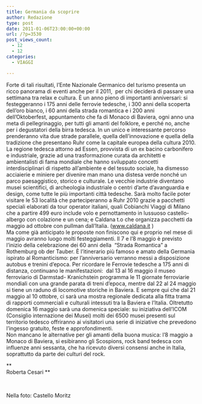 ```yaml
---
title: Germania da scoprire
author: Redazione
type: post
date: 2011-01-06T23:00:00+00:00
url: /?p=3530
post_views_count:
  - 12
  - 12
categories:
  - VIAGGI

---
```

Forte di tali risultati, l&rsquo;Ente Nazionale Germanico del turismo presenta un ricco panorama di eventi anche per il 2011,&nbsp; per chi decider&agrave; di passare una settimana tra relax e cultura. &Egrave; un anno pieno di importanti anniversari: si festeggeranno i 175 anni delle ferrovie tedesche, i 300 anni della scoperta dell&rsquo;oro bianco, i 60 anni della strada romantica e i 200 anni dell&rsquo;Oktoberfest, appuntamento che fa di Monaco di Baviera, ogni anno una meta di pellegrinaggio, per tutti gli amanti del folklore, e perch&eacute; no, anche per i degustatori della birra tedesca. In un unico e interessante percorso prenderanno vita due strade parallele, quella dell&rsquo;innovazione e quella della tradizione che presentano Ruhr come la capitale europea della cultura 2010. La regione tedesca attorno ad Essen, provvista di un ex bacino carbonifero e industriale, grazie ad una trasformazione curata da architetti e ambientalisti di fama mondiale che hanno sviluppato concetti interdisciplinari di rispetto all&rsquo;ambiente e del tessuto sociale, ha dismesso acciaierie e miniere per divenire man mano una distesa verde nonch&eacute; un parco paesaggistico, storico e culturale. Le vecchie industrie diventano musei scientifici, di archeologia industriale o centri d&rsquo;arte d&rsquo;avanguardia e design, come tutte le pi&ugrave; importanti citt&agrave; tedesche. Sar&agrave; molto facile poter visitare le 53 localit&agrave; che parteciperanno a Ruhr 2010 grazie a pacchetti speciali elaborati da tour operator italiani, quali Cobianchi Viaggi di Milano che a partire 499 euro include volo e pernottamento in lussuoso castello&#45;albergo con colazione e un cena; e Caldana t.o che organizza pacchetti da maggio ad ottobre con pullman dall&rsquo;Italia. (www.caldana.it )  
Ma come gi&agrave; anticipato le proposte non finiscono qui e proprio nel mese di maggio avranno luogo molti festeggiamenti. Il 7 e l&rsquo;8 maggio &egrave; previsto l&rsquo;inizio della celebrazione dei 60 anni della&nbsp; &ldquo;Strada Romantica&rdquo; a Rothemburg ob der Tauber. &Egrave; l&rsquo;itinerario pi&ugrave; famoso e amato della Germania ispirato al Romanticismo: per l&rsquo;anniversario verranno messi a disposizione autobus e trenini d&rsquo;epoca. Per ricordare le Ferrovie tedesche a 175 anni di distanza, continuano le manifestazioni:&nbsp; dal 13 al 16 maggio il museo ferroviario di Darmstad&#45; Kranichstein programma le 11 giornate ferroviarie mondiali con una grande parata di treni d&rsquo;epoca, mentre dal 22 al 24 maggio si tiene un raduno di locomotive storiche in Baviera. E sempre qui che dal 21 maggio al 10 ottobre, ci sar&agrave; una mostra regionale dedicata alla fitta trama di rapporti commerciali e culturali intessuti tra la Baviera e l&rsquo;Italia. Oltretutto domenica 16 maggio sar&agrave; una domenica speciale: su iniziativa dell&rsquo;ICOM (Consiglio internazione dei Musei) molti dei 6500 musei presenti sul territorio tedesco offriranno ai visitatori una serie di iniziative che prevedono l&rsquo;ingesso gratuito, feste e approfondimenti.  
Non mancano le alternative per gli amanti della buona musica: l&rsquo;8 maggio a Monaco di Baviera, si esibiranno gli Scospions, rock band tedesca con influenze anni sessanta, che ha ricevuto diversi consensi anche in Italia, soprattutto da parte dei culturi del rock. 

**  
Roberta Cesari&nbsp;** 

&nbsp;

Nella foto: Castello Moritz